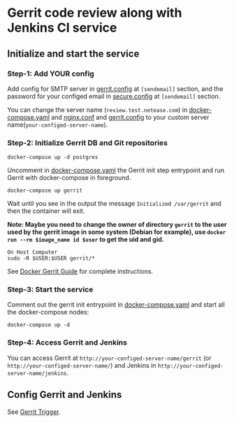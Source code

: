 # Gerrit code review along with Jenkins CI service

## Initialize and start the service

### Step-1: Add YOUR config

Add config for SMTP server in [gerrit.config](./gerrit/etc/gerrit.config) at `[sendemail]` section, and the password for your configed email in [secure.config](./gerrit/etc/secure.config) at `[sendemail]` section.

You can change the server name (`review.test.netease.com`) in [docker-compose.yaml](./docker-compose.yaml) and [nginx.conf](./nginx/nginx.conf) and [gerrit.config](./gerrit/etc/gerrit.config) to your custom server name(`your-configed-server-name`).

### Step-2: Initialize Gerrit DB and Git repositories

```shell
docker-compose up -d postgres
```

Uncomment in [docker-compose.yaml](./docker-compose.yaml) the Gerrit init step entrypoint and run Gerrit with docker-compose in foreground.

```shell
docker-compose up gerrit
```

Wait until you see in the output the message `Initialized /var/gerrit` and then the container will exit.

**Note: Maybe you need to change the owner of directory `gerrit` to the user used by the gerrit image in some system (Debian for example), use `docker run --rm $image_name id $user` to get the uid and gid.**
```
On Host Computer
sudo -R $USER:$USER gerrit/*
```

See [Docker Gerrit Guide](https://gerrit.googlesource.com/docker-gerrit/#initialize-gerrit-db-and-git-repositories-with-docker) for complete instructions.

### Step-3: Start the service

Comment out the gerrit init entrypoint in [docker-compose.yaml](./docker-compose.yaml) and start all the docker-compose nodes:

```shell
docker-compose up -d
```

### Step-4: Access Gerrit and Jenkins

You can access Gerrit at `http://your-configed-server-name/gerrit` (or `http://your-configed-server-name/`) and Jenkins in `http://your-configed-server-name/jenkins`.

## Config Gerrit and Jenkins

See [Gerrit Trigger](https://wiki.jenkins.io/display/JENKINS/Gerrit+Trigger).
